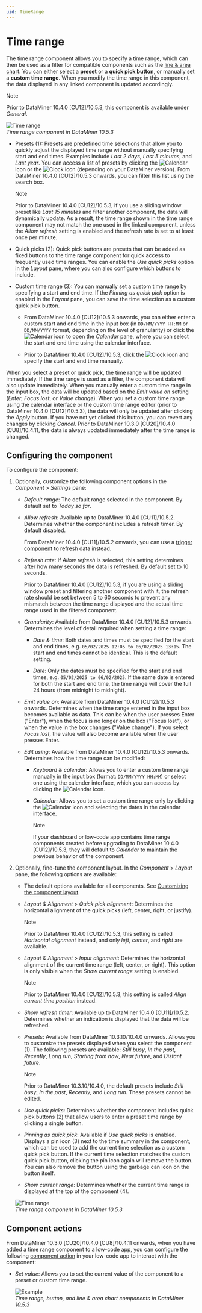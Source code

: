 ```yaml
---
uid: TimeRange
---
```


# Time range

The time range component allows you to specify a time range, which can then be used as a filter for compatible components such as the [line & area chart](xref:LineAndAreaChart). You can either select a **preset** or a **quick pick button**, or manually set a **custom time range**. When you modify the time range in this component, the data displayed in any linked component is updated accordingly.

> [!NOTE]
> Prior to DataMiner 10.4.0 [CU12]/10.5.3<!--RN 41934-->, this component is available under *General*.

![Time range](~/user-guide/images/Time_Range.png)<br>*Time range component in DataMiner 10.5.3*

- Presets (1): Presets are predefined time selections that allow you to quickly adjust the displayed time range without manually specifying start and end times. Examples include *Last 2 days*, *Last 5 minutes*, and *Last year*. You can access a list of presets by clicking the ![Calendar](~/user-guide/images/Calendar_Icon.png) icon or the ![Clock](~/user-guide/images/Clock_Icon.png) icon (depending on your DataMiner version<!--RN 42082-->). From DataMiner 10.4.0 [CU12]/10.5.3 onwards<!--RN 42082-->, you can filter this list using the search box.

  > [!NOTE]
  > Prior to DataMiner 10.4.0 [CU12]/10.5.3<!--RN 42082-->, if you use a sliding window preset like *Last 15 minutes* and filter another component, the data will dynamically update. As a result, the time range shown in the time range component may not match the one used in the linked component, unless the *Allow refresh* setting is enabled and the refresh rate is set to at least once per minute.

- Quick picks (2): Quick pick buttons are presets that can be added as fixed buttons to the time range component for quick access to frequently used time ranges. You can enable the *Use quick picks* option in the *Layout* pane, where you can also configure which buttons to include.

- Custom time range (3): You can manually set a custom time range by specifying a start and end time. If the *Pinning as quick pick* option is enabled in the *Layout* pane, you can save the time selection as a custom quick pick button.

  - From DataMiner 10.4.0 [CU12]/10.5.3 onwards<!--RN 42082-->, you can either enter a custom start and end time in the input box (in `DD/MM/YYYY HH:MM` or `DD/MM/YYYY` format, depending on the level of granularity) or click the ![Calendar](~/user-guide/images/Calendar_Icon.png) icon to open the *Calendar* pane, where you can select the start and end time using the calendar interface.

  - Prior to DataMiner 10.4.0 [CU12]/10.5.3, click the ![Clock](~/user-guide/images/Clock_Icon.png) icon and specify the start and end time manually.

When you select a preset or quick pick, the time range will be updated immediately. If the time range is used as a filter, the component data will also update immediately. When you manually enter a custom time range in the input box, the data will be updated based on the *Emit value on* setting (*Enter*, *Focus lost*, or *Value change*). When you set a custom time range using the calendar interface or the custom time range editor (prior to DataMiner 10.4.0 [CU12]/10.5.3<!--RN 42082-->), the data will only be updated after clicking the *Apply* button. If you have not yet clicked this button, you can revert any changes by clicking *Cancel*. Prior to DataMiner 10.3.0 [CU20]/10.4.0 [CU8]/10.4.11<!--RN 40622-->, the data is always updated immediately after the time range is changed.

## Configuring the component

To configure the component:

1. Optionally, customize the following component options in the *Component* > *Settings* pane:

   - *Default range*: The default range selected in the component. By default set to *Today so far*.

   - *Allow refresh*: Available up to DataMiner 10.4.0 [CU11]/10.5.2<!--RN 41931-->. Determines whether the component includes a refresh timer. By default disabled.

     From DataMiner 10.4.0 [CU11]/10.5.2 onwards, you can use a [trigger component](xref:DashboardTrigger) to refresh data instead.

   - *Refresh rate*: If *Allow refresh* is selected, this setting determines after how many seconds the data is refreshed. By default set to 10 seconds.

     Prior to DataMiner 10.4.0 [CU12]/10.5.3<!--RN 42082-->, if you are using a sliding window preset and filtering another component with it, the refresh rate should be set between 5 to 60 seconds to prevent any mismatch between the time range displayed and the actual time range used in the filtered component.

   - *Granularity*: Available from DataMiner 10.4.0 [CU12]/10.5.3 onwards<!--RN 42082-->. Determines the level of detail required when setting a time range:

     - *Date & time*: Both dates and times must be specified for the start and end times, e.g. `05/02/2025 12:05 to 06/02/2025 13:15`. The start and end times cannot be identical. This is the default setting.

     - *Date*: Only the dates must be specified for the start and end times, e.g. `05/02/2025 to 06/02/2025`. If the same date  is entered for both the start and end time, the time range will cover the full 24 hours (from midnight to midnight).

   - *Emit value on*: Available from DataMiner 10.4.0 [CU12]/10.5.3 onwards<!--RN 42082-->. Determines when the time range entered in the input box becomes available as data. This can be when the user presses Enter ("Enter"), when the focus is no longer on the box ("Focus lost"), or when the value in the box changes ("Value change"). If you select *Focus lost*, the value will also become available when the user presses Enter.

   - *Edit using*: Available from DataMiner 10.4.0 [CU12]/10.5.3 onwards<!--RN 42082-->. Determines how the time range can be modified:

     - *Keyboard & calendar*: Allows you to enter a custom time range manually in the input box (format: `DD/MM/YYYY HH:MM`) or select one using the calender interface, which you can access by clicking the ![Calendar](~/user-guide/images/Calendar_Icon.png) icon.

     - *Calendar*: Allows you to set a custom time range only by clicking the ![Calendar](~/user-guide/images/Calendar_Icon.png) icon and selecting the dates in the calendar interface.

       > [!NOTE]
       > If your dashboard or low-code app contains time range components created before upgrading to DataMiner 10.4.0 [CU12]/10.5.3, they will default to *Calendar* to maintain the previous behavior of the component.

1. Optionally, fine-tune the component layout. In the *Component* > *Layout* pane, the following options are available:

   - The default options available for all components. See [Customizing the component layout](xref:Customize_Component_Layout).

   - *Layout & Alignment* > *Quick pick alignment*: Determines the horizontal alignment of the quick picks (left, center, right, or justify).

     > [!NOTE]
     > Prior to DataMiner 10.4.0 [CU12]/10.5.3<!--RN 42082-->, this setting is called *Horizontal alignment* instead, and only *left*, *center*, and *right* are available.

   - *Layout & Alignment* > *Input alignment*: Determines the horizontal alignment of the current time range (left, center, or right). This option is only visible when the *Show current range* setting is enabled.

     > [!NOTE]
     > Prior to DataMiner 10.4.0 [CU12]/10.5.3<!--RN 42082-->, this setting is called *Align current time position* instead.

   - *Show refresh timer*: Available up to DataMiner 10.4.0 [CU11]/10.5.2<!--RN 41931-->. Determines whether an indication is displayed that the data will be refreshed.

   - *Presets*: Available from DataMiner 10.3.10/10.4.0 onwards<!--RN 37050-->. Allows you to customize the presets displayed when you select the component (1). The following presets are available: *Still busy*, *In the past*, *Recently*, *Long run*, *Starting from now*, *Near future*, and *Distant future*.

     > [!NOTE]
     > Prior to DataMiner 10.3.10/10.4.0, the default presets include *Still busy*, *In the past*, *Recently*, and *Long run*. These presets cannot be edited.

   - *Use quick picks*: Determines whether the component includes quick pick buttons (2) that allow users to enter a preset time range by clicking a single button.

   - *Pinning as quick pick*: Available if *Use quick picks* is enabled. Displays a pin icon (3) next to the time summary in the component, which can be used to add the current time selection as a custom quick pick button. If the current time selection matches the custom quick pick button, clicking the pin icon again will remove the button. You can also remove the button using the garbage can icon on the button itself.

   - *Show current range*: Determines whether the current time range is displayed at the top of the component (4).

   ![Time range](~/user-guide/images/TimeRange.png)<br>*Time range component in DataMiner 10.5.3*

## Component actions

From DataMiner 10.3.0 [CU20]/10.4.0 [CU8]/10.4.11 onwards<!--RN 40569-->, when you have added a time range component to a low-code app, you can configure the following [component action](xref:LowCodeApps_event_config#executing-a-component-action) in your low-code app to interact with the component:

- *Set value*: Allows you to set the current value of the component to a preset or custom time range.

  ![Example](~/user-guide/images/Set_Value_Time_Range.gif)<br>*Time range, button, and line & area chart components in DataMiner 10.5.3*
